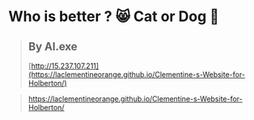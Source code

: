 # Who is better ? 😸 Cat or Dog 🐶
  > By Al.exe
> ----------------------------------------
> [http://15.237.107.211](https://laclementineorange.github.io/Clementine-s-Website-for-Holberton/)
> 

> https://laclementineorange.github.io/Clementine-s-Website-for-Holberton/
